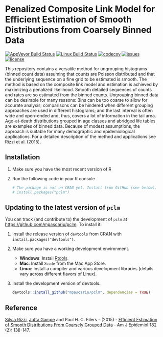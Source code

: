# Penalized Composite Link Model for Efficient Estimation of Smooth Distributions from Coarsely Binned Data
[![AppVeyor Build Status](https://ci.appveyor.com/api/projects/status/github/mpascariu/pclm?branch=master&svg=true)](https://ci.appveyor.com/project/mpascariu/pclm)
[![Linux Build Status](https://travis-ci.org/mpascariu/pclm.svg?branch=master)](https://travis-ci.org/mpascariu/pclm)
[![codecov](https://codecov.io/github/mpascariu/pclm/branch/master/graphs/badge.svg)](https://codecov.io/github/mpascariu/pclm)
[![issues](https://img.shields.io/github/issues-raw/mpascariu/pclm.svg)](https://github.com/mpascariu/pclm/issues)
[![license](https://img.shields.io/badge/License-GPL%20v3-blue.svg)](https://github.com/mpascariu/pclm/blob/master/LICENSE)

This repository contains a versatile method for ungrouping histograms (binned count data) assuming that counts are Poisson distributed and that the underlying sequence on a fine grid to be estimated is smooth. The method is based on the composite link model and estimation is achieved by maximizing a penalized likelihood. Smooth detailed sequences of counts and rates are so estimated from the binned counts. Ungrouping binned data can be desirable for many reasons: Bins can be too coarse to allow for accurate analysis; comparisons can be hindered when different grouping approaches are used in different histograms; and the last interval is often wide and open-ended and, thus, covers a lot of information in the tail area. Age-at-death distributions grouped in age classes and abridged life tables are examples of binned data. Because of modest assumptions, the approach is suitable for many demographic and epidemiological applications. For a detailed description of the method and applications see Rizzi et al. (2015).

## Installation

1. Make sure you have the most recent version of R
2. Run the following code in your R console 

   ```R
   # The package is not on CRAN yet. Install from GitHub (see below). 
   # install.packages("pclm")
   ```

## Updating to the latest version of `pclm`

You can track (and contribute to) the development of `pclm` at https://github.com/mpascariu/pclm. To install it:

1. Install the release version of `devtools` from CRAN with `install.packages("devtools")`.

2. Make sure you have a working development environment.
    * **Windows**: Install [Rtools](https://cran.r-project.org/bin/windows/Rtools/).
    * **Mac**: Install `Xcode` from the Mac App Store.
    * **Linux**: Install a compiler and various development libraries (details vary across different flavors of Linux).

3. Install the development version of devtools.

   ```R
   devtools::install_github("mpascariu/pclm", dependencies = TRUE)
   ```

## Reference
[Silvia Rizzi](http://findresearcher.sdu.dk:8080/portal/en/person/srizzi), [Jutta Gampe](http://www.demogr.mpg.de/en/institute/staff_directory_1899/jutta_gampe_655.htm) and Paul H. C. Eilers - (2015) - [Efficient Estimation of Smooth Distributions From Coarsely Grouped Data](https://doi.org/10.1093/aje/kwv020) - Am J Epidemiol  182 (2): 138-147.

